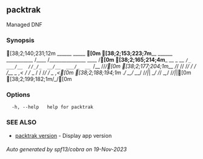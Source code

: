 ## packtrak

Managed DNF

### Synopsis

[38;2;140;231;12m                        ______  _____                 ______[0m
[38;2;153;223;7m________ ______ ___________  /____  /_______________ ____  /__[0m
[38;2;165;214;4m___  __ \_  __ `/_  ___/__  //_/_  __/__  ___/_  __ `/__  //_/[0m
[38;2;177;204;1m__  /_/ // /_/ / / /__  _  ,<   / /_  _  /    / /_/ / _  ,<[0m
[38;2;188;194;1m_  .___/ \__,_/  \___/  /_/|_|  \__/  /_/     \__,_/  /_/|_|[0m
[38;2;199;182;1m/_/[0m


### Options

```
  -h, --help   help for packtrak
```

### SEE ALSO

* [packtrak version](packtrak_version.md)	 - Display app version

###### Auto generated by spf13/cobra on 19-Nov-2023

